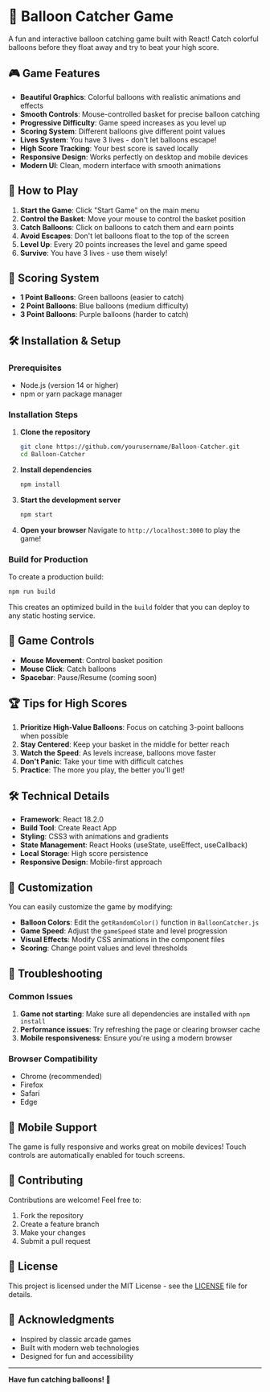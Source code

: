 # 🎈 Balloon Catcher Game

A fun and interactive balloon catching game built with React! Catch colorful balloons before they float away and try to beat your high score.

## 🎮 Game Features

- **Beautiful Graphics**: Colorful balloons with realistic animations and effects
- **Smooth Controls**: Mouse-controlled basket for precise balloon catching
- **Progressive Difficulty**: Game speed increases as you level up
- **Scoring System**: Different balloons give different point values
- **Lives System**: You have 3 lives - don't let balloons escape!
- **High Score Tracking**: Your best score is saved locally
- **Responsive Design**: Works perfectly on desktop and mobile devices
- **Modern UI**: Clean, modern interface with smooth animations

## 🚀 How to Play

1. **Start the Game**: Click "Start Game" on the main menu
2. **Control the Basket**: Move your mouse to control the basket position
3. **Catch Balloons**: Click on balloons to catch them and earn points
4. **Avoid Escapes**: Don't let balloons float to the top of the screen
5. **Level Up**: Every 20 points increases the level and game speed
6. **Survive**: You have 3 lives - use them wisely!

## 🎯 Scoring System

- **1 Point Balloons**: Green balloons (easier to catch)
- **2 Point Balloons**: Blue balloons (medium difficulty)
- **3 Point Balloons**: Purple balloons (harder to catch)

## 🛠️ Installation & Setup

### Prerequisites
- Node.js (version 14 or higher)
- npm or yarn package manager

### Installation Steps

1. **Clone the repository**
   ```bash
   git clone https://github.com/yourusername/Balloon-Catcher.git
   cd Balloon-Catcher
   ```

2. **Install dependencies**
   ```bash
   npm install
   ```

3. **Start the development server**
   ```bash
   npm start
   ```

4. **Open your browser**
   Navigate to `http://localhost:3000` to play the game!

### Build for Production

To create a production build:

```bash
npm run build
```

This creates an optimized build in the `build` folder that you can deploy to any static hosting service.

## 🎨 Game Controls

- **Mouse Movement**: Control basket position
- **Mouse Click**: Catch balloons
- **Spacebar**: Pause/Resume (coming soon)

## 🏆 Tips for High Scores

1. **Prioritize High-Value Balloons**: Focus on catching 3-point balloons when possible
2. **Stay Centered**: Keep your basket in the middle for better reach
3. **Watch the Speed**: As levels increase, balloons move faster
4. **Don't Panic**: Take your time with difficult catches
5. **Practice**: The more you play, the better you'll get!

## 🛠️ Technical Details

- **Framework**: React 18.2.0
- **Build Tool**: Create React App
- **Styling**: CSS3 with animations and gradients
- **State Management**: React Hooks (useState, useEffect, useCallback)
- **Local Storage**: High score persistence
- **Responsive Design**: Mobile-first approach

## 🎨 Customization

You can easily customize the game by modifying:

- **Balloon Colors**: Edit the `getRandomColor()` function in `BalloonCatcher.js`
- **Game Speed**: Adjust the `gameSpeed` state and level progression
- **Visual Effects**: Modify CSS animations in the component files
- **Scoring**: Change point values and level thresholds

## 🐛 Troubleshooting

### Common Issues

1. **Game not starting**: Make sure all dependencies are installed with `npm install`
2. **Performance issues**: Try refreshing the page or clearing browser cache
3. **Mobile responsiveness**: Ensure you're using a modern browser

### Browser Compatibility

- Chrome (recommended)
- Firefox
- Safari
- Edge

## 📱 Mobile Support

The game is fully responsive and works great on mobile devices! Touch controls are automatically enabled for touch screens.

## 🤝 Contributing

Contributions are welcome! Feel free to:

1. Fork the repository
2. Create a feature branch
3. Make your changes
4. Submit a pull request

## 📄 License

This project is licensed under the MIT License - see the [LICENSE](LICENSE) file for details.

## 🎉 Acknowledgments

- Inspired by classic arcade games
- Built with modern web technologies
- Designed for fun and accessibility

---

**Have fun catching balloons! 🎈**

